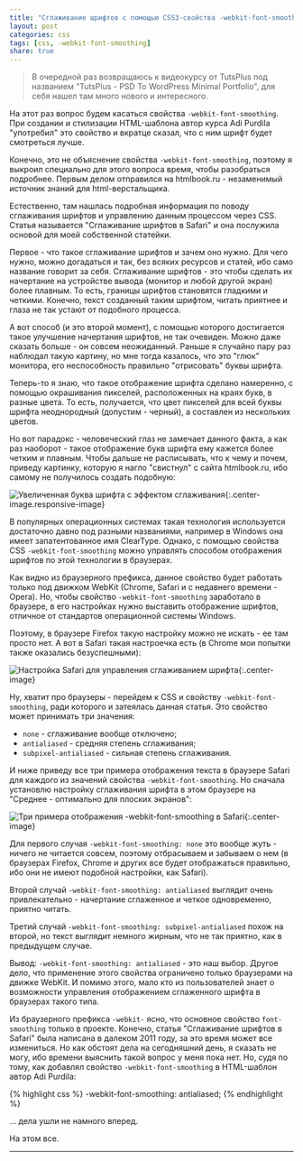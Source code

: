 ```yaml
---
title: "Сглаживание шрифтов с помощью CSS3-свойства -webkit-font-smoothing"
layout: post
categories: css
tags: [css, -webkit-font-smoothing]
share: true
---
```


> В очередной раз возвращаюсь к видеокурсу от TutsPlus под названием "TutsPlus - PSD To WordPress Minimal Portfolio", для себя нашел там много нового и интересного.

На этот раз вопрос будем касаться свойства `-webkit-font-smoothing`. При создании и стилизации HTML-шаблона автор курса Adi Purdila "употребил" это свойство и вкратце сказал, что с ним шрифт будет смотреться лучше.

Конечно, это не объяснение свойства `-webkit-font-smoothing`, поэтому я выкроил специально для этого вопроса время, чтобы разобраться подробнее. Первым делом отправился на htmlbook.ru - незаменимый источник знаний для html-верстальщика.

Естественно, там нашлась подробная информация по поводу сглаживания шрифтов и управлению данным процессом через CSS. Статья называется "Сглаживание шрифтов в Safari" и она послужила основой для моей собственной статейки.

Первое - что такое сглаживание шрифтов и зачем оно нужно. Для чего нужно, можно догадаться и так, без всяких ресурсов и статей, ибо само название говорит за себя. Сглаживание шрифтов - это чтобы сделать их начертание на устройстве вывода (монитор и любой другой экран) более плавным. То есть, границы шрифтов становятся гладкими и четкими. Конечно, текст созданный таким шрифтом, читать приятнее и глаза не так устают от подобного процесса.

А вот способ (и это второй момент), с помощью которого достигается такое улучшение начертания шрифтов, не так очевиден. Можно даже сказать больше - он совсем неожиданный. Раньше я случайно пару раз наблюдал такую картину, но мне тогда казалось, что это "глюк" монитора, его неспособность правильно "отрисовать" буквы шрифта.

Теперь-то я знаю, что такое отображение шрифта сделано намеренно, с помощью окрашивания пикселей, расположенных на краях букв, в разные цвета. То есть, получается, что цвет пикселей для всей буквы шрифта неоднородный (допустим - черный), а составлен из нескольких цветов.

Но вот парадокс - человеческий глаз не замечает данного факта, а как раз наоборот - такое отображение букв шрифта ему кажется более четким и плавным. Чтобы дальше не расписывать, что к чему и почем, приведу картинку, которую я нагло "свистнул" с сайта htmlbook.ru, ибо самому не получилось создать подобную:

![Увеличенная буква шрифта с эффектом сглаживания]({{site.url}}/images/uploads/2013/11/windows-font.png){:.center-image.responsive-image}

В популярных операционных системах такая технология используется достаточно давно под разными названиями, например в Windows она имеет запатентованное имя ClearType. Однако, с помощью свойства CSS `-webkit-font-smoothing` можно управлять способом отображения шрифтов по этой технологии в браузерах.

Как видно из браузерного префикса, данное свойство будет работать только под движком WebKit (Chrome, Safari и с недавнего времени - Opera). Но, чтобы свойство `-webkit-font-smoothing` заработало в браузере, в его настройках нужно выставить отображение шрифтов, отличное от стандартов операционной системы Windows.

Поэтому, в браузере Firefox такую настройку можно не искать - ее там просто нет. А вот в Safari такая настроечка есть (в Chrome мои попытки также оказались безуспешными):

![Настройка Safari для управления сглаживанием шрифта]({{site.url}}/images/uploads/2013/11/safari-settings-cleartype.png){:.center-image}

Ну, хватит про браузеры - перейдем к CSS и свойству `-webkit-font-smoothing`, ради которого и затеялась данная статья. Это свойство может принимать три значения:

  * `none` - сглаживание вообще отключено;
  * `antialiased` - средняя степень сглаживания;
  * `subpixel-antialiased` - сильная степень сглаживания.

И ниже приведу все три примера отображения текста в браузере Safari для каждого из значений свойства `-webkit-font-smoothing`. Но сначала установлю настройку сглаживания шрифта в этом браузере на "Среднее - оптимально для плоских экранов":

![Три примера отображения -webkit-font-smoothing в Safari]({{site.url}}/images/uploads/2013/11/safari-font-smoothing-test.jpg){:.center-image}

Для первого случая `-webkit-font-smoothing: none` это вообще жуть - ничего не читается совсем, поэтому отбрасываем и забываем о нем (в браузерах Firefox, Chrome и других все будет отображаться правильно, ибо они не имеют подобной настройки, как Safari).

Второй случай `-webkit-font-smoothing: antialiased` выглядит очень привлекательно - начертание сглаженное и четкое одновременно, приятно читать.

Третий случай `-webkit-font-smoothing: subpixel-antialiased` похож на второй, но текст выглядит немного жирным, что не так приятно, как в предыдущем случае.

Вывод: `-webkit-font-smoothing: antialiased` - это наш выбор. Другое дело, что применение этого свойства ограничено только браузерами на движке WebKit. И помимо этого, мало кто из пользователей знает о возможности управления отображением сглаженного шрифта в браузерах такого типа.

Из браузерного префикса `-webkit-` ясно, что основное свойство `font-smoothing` только в проекте. Конечно, статья "Сглаживание шрифтов в Safari" была написана в далеком 2011 году, за это время может все измениться. Но как обстоят дела на сегодняшний день, я сказать не могу, ибо времени выяснить такой вопрос у меня пока нет. Но, судя по тому, как добавлял свойство `-webkit-font-smoothing` в HTML-шаблон автор Adi Purdila:

{% highlight css %}
-webkit-font-smoothing: antialiased;
{% endhighlight %}

... дела ушли не намного вперед.

На этом все.

---

